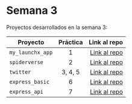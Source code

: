 # Semana 3 

Proyectos desarrollados en la semana 3:

| Proyecto | Práctica | Link al repo |
| ------------- |:-------------:| -----:|
|`my_launchx_app`|1|[Link al repo](https://github.com/Josue9405/my_launchx_app)|
|`spiderverse`|2|[Link al repo](https://github.com/Josue9405/spiderverse)|
|`twitter`|3, 4, 5|[Link al repo](https://github.com/Josue9405/twitter)|
|`express_basic`|6|[Link al repo](https://github.com/Josue9405/express_basic)|
|`express_api`|7|[Link al repo](https://github.com/LaunchX-InnovaccionVirtual/MissionNodeJS)|
